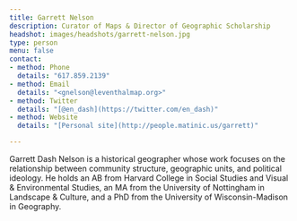 ```yaml
---
title: Garrett Nelson
description: Curator of Maps & Director of Geographic Scholarship
headshot: images/headshots/garrett-nelson.jpg
type: person
menu: false
contact:
- method: Phone
  details: "617.859.2139"
- method: Email
  details: "<gnelson@leventhalmap.org>"
- method: Twitter
  details: "[@en_dash](https://twitter.com/en_dash)"
- method: Website
  details: "[Personal site](http://people.matinic.us/garrett)"

---
```

Garrett Dash Nelson is a historical geographer whose work focuses on the relationship between community structure, geographic units, and political ideology. He holds an AB from Harvard College in Social Studies and Visual & Environmental Studies, an MA from the University of Nottingham in Landscape & Culture, and a PhD from the University of Wisconsin-Madison in Geography.